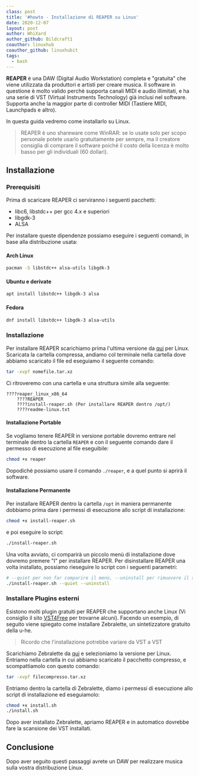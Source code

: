 ```yaml
---
class: post
title: '#howto - Installazione di REAPER su Linux'
date: 2020-12-07
layout: post
author: WhiXard
author_github: Bildcraft1
coauthor: linuxhub
coauthor_github: linuxhubit
tags:
  - bash
---
```

**REAPER** è una DAW (Digital Audio Workstation) completa e "gratuita" che viene utilizzata da produttori e artisti per creare musica. Il software in questione è molto valido perchè supporta canali MIDI e audio illimitati, e ha una serie di VST (Virtual Instruments Technology) già inclusi nel software. Supporta anche la maggior parte di controller MIDI (Tastiere MIDI, Launchpads e altro).

In questa guida vedremo come installarlo su Linux.

> REAPER è uno shareware come WinRAR: se lo usate solo per scopo personale potete usarlo gratuitamente per sempre, ma il creatore consiglia di comprare il software poiché il costo della licenza è molto basso per gli individuali (60 dollari).

## Installazione

### Prerequisiti

Prima di scaricare REAPER ci serviranno i seguenti pacchetti:

* libc6, libstdc++ per gcc 4.x e superiori
* libgdk-3
* ALSA

Per installare queste dipendenze possiamo eseguire i seguenti comandi, in base alla distribuzione usata:

#### Arch Linux

```bash
pacman -S libstdc++ alsa-utils libgdk-3
```

#### Ubuntu e derivate

```bash
apt install libstdc++ libgdk-3 alsa
```

#### Fedora

```bash
dnf install libstdc++ libgdk-3 alsa-utils
```

### Installazione

Per installare REAPER scarichiamo prima l'ultima versione da [qui](https://www.reaper.fm/) per Linux. Scaricata la cartella compressa, andiamo col terminale nella cartella dove abbiamo scaricato il file ed eseguiamo il seguente comando:

```bash
tar -xvpf nomefile.tar.xz
```

Ci ritroveremo con una cartella e una struttura simile alla seguente:

```
????reaper_linux_x86_64
    ????REAPER
    ????install-reaper.sh (Per installare REAPER dentro /opt/)
    ????readme-linux.txt
```

#### Installazione Portable

Se vogliamo tenere REAPER in versione portable dovremo entrare nel terminale dentro la cartella `REAPER` e con il seguente comando dare il permesso di esecuzione al file eseguibile:

```bash
chmod +x reaper
```

Dopodichè possiamo usare il comando `./reaper`, e a quel punto si aprirà il software.

#### Installazione Permanente

Per installare REAPER dentro la cartella `/opt` in maniera permanente dobbiamo prima dare i permessi di esecuzione allo script di installazione:
```bash
chmod +x install-reaper.sh
```
e poi eseguire lo script:
```bash
./install-reaper.sh
```
Una volta avviato, ci comparirà un piccolo menù di installazione dove dovremo premere "I" per installare REAPER. Per disinstallare REAPER una volta installato, possiamo rieseguire lo script con i seguenti parametri:

```bash
# --quiet per non far comparire il menù, --uninstall per rimuovere il software
./install-reaper.sh --quiet --uninstall
```

### Installare Plugins esterni

Esistono molti plugin gratuiti per REAPER che supportano anche Linux (Vi consiglio il sito [VST4Free](http://vst4free.com) per trovarne alcuni). Facendo un esempio, di seguito viene spiegato come installare Zebralette, un sintetizzatore gratuito della u-he.

> Ricordo che l'installazione potrebbe variare da VST a VST

Scarichiamo Zebralette da [qui](https://u-he.com/products/zebralette/) e selezioniamo la versione per Linux. Entriamo nella cartella in cui abbiamo scaricato il pacchetto compresso, e scompattiamolo con questo comando:

```bash
tar -xvpf filecompresso.tar.xz
```

Entriamo dentro la cartella di Zebralette, diamo i permessi di esecuzione allo script di installazione ed eseguiamolo:

```bash
chmod +x install.sh
./install.sh
```

Dopo aver installato Zebralette, apriamo REAPER e in automatico dovrebbe fare la scansione dei VST installati.

## Conclusione

Dopo aver seguito questi passaggi avrete un DAW per realizzare musica sulla vostra distribuzione Linux. 

